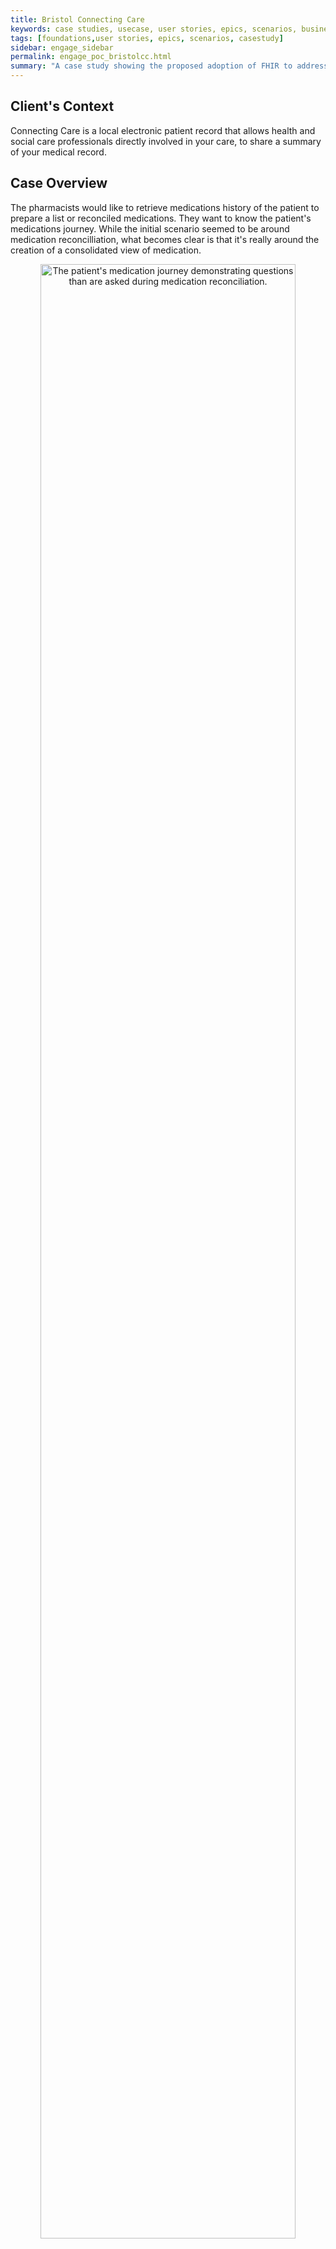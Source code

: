 ```yaml
---
title: Bristol Connecting Care
keywords: case studies, usecase, user stories, epics, scenarios, business analaysis, technical architecture, context
tags: [foundations,user stories, epics, scenarios, casestudy]
sidebar: engage_sidebar
permalink: engage_poc_bristolcc.html
summary: "A case study showing the proposed adoption of FHIR to address needs of Bristol Connecting Care during medication reconcilliation. (Currently not implemented)"
---
```

<!--
{% include important.html content="Please write up your own Case Studies of Care Connect Profiles you have used in the wild. If possible please use the Care Connect Engagement Approach" %}
INTEROPen is working with health care providers and system vendors to prove the profiles defined within Care Connect. Please get in touch with INTEROPen to become help improve the community and fulfill the potential of Care Connect.
-->
## Client's Context ##

Connecting Care is a local electronic patient record that allows health and social care professionals directly involved in your care, to share a summary of your medical record.

## Case Overview ##

The pharmacists would like to retrieve medications history of the patient to prepare a list or reconciled medications. They want to know the patient's medications journey. While the initial scenario seemed to be around medication reconcilliation, what becomes clear is that it's really around the creation of a consolidated view of medication.

<p style="text-align:center;"><img src="images/engage/casestudies/bristolcc/BristolCC_POC_Case_Overview.svg" alt="The patient's medication journey demonstrating questions than are asked during medication reconciliation." style="width:90%"></p>

## Problem Statement ##

The Pharmacist does not have a consolidated view of a patient's medications because the information is distributed across a number of systems.

## Business Process ##

<p style="text-align:center;"><img src="images/engage/casestudies/bristolcc/BristolPharmacistsHighLevel.png" alt="High level business process diagram showing the requirement to display medication from either a specific system or all systems." style="width:90%"></p>

## Use Case Diagram ##

<p style="text-align:center;"><img src="images/engage/casestudies/bristolcc/BristolUseCaseDiagram.png" alt="Use Case Diagram showing the Pharamacists use cases being explored." style="width:90%"></p>

## User Stories ##

While the scope is initially demonstrated in the use case diagram, it is possible to refine the scope further within user stories that originate from conversations with the user. For example, from the perspective of the current Care Connect specification, security is outside of the scope of profile definition and further discussions would be required within the trust to clarify where responsibility lies.

<table style="width:100%;max-width:100%"><tr><th style="min-width:10em;">Feature</th><th>User Story</th></tr>
<tr><td colspan="2">In Scope</td></tr>
<tr><td style="vertical-align: middle;">Medication List (View)</td><td>As a Pharmacist (Hospital Services) I want to retreive a patient's prescriptions using their NHS Number so that I can find prescribed medications for a patient when I know the 'Traced' and 'Verfied' NHS Number.</td></tr>
<tr><td style="vertical-align: middle;">Medication List (View)</td><td>As a Pharmacist (Hospital Services) I want to retreive a patient's prescriptions using a local system number (e.g an MRN) so that I can find medications for a patient when I don't know the traced and verified NHS Number.</td></tr>
<tr><td style="vertical-align: middle;">Medication List (View)</td><td>As a Pharmacist (Hospital Services) I want to view a combined list of the patient's prescriptions recorded across all care settings so that I can see all of a patient's prescriptions in one place to facilitate a quick overview of the patient's medication history or to facilitate meds reconsiliation.</td></tr>
<tr><td style="vertical-align: middle;">Medication List (View)</td><td>As a Pharmacist (Hospital Services) I want to retrieve all prescriptions from all available systems for a specific patient so I can build a complete list of reconciled medications for the patient.</td></tr>
<tr><td style="vertical-align: middle;">Medication List (View)</td><td>As a Pharmacist (Hospital Services) I want retrieve all of a patient's prescriptions from a specific system so I can find out which medications an organisation has prescribed to the patient.</td></tr>
<tr><td style="vertical-align: middle;">Medication List (View)</td><td>As a Pharmacist (Hospital Services) I want to know on which system a medication was prescribed so that I can make informed judgements about the reason the medication was originally prescribed.</td></tr>
<tr><td colspan="2">Out of Scope <i>(Behaviour that is not addressed within the API directly.)</i></td></tr>
<tr><td style="vertical-align: middle;">Medication List (View)</td><td>As a Pharmacist (Hospital Services) I want the patient's record displayed to indicate the trace status of an NHS Number used to lookup data so I can be confident that the system has retrieved data for the correct patient.</td></tr>
<tr><td style="vertical-align: middle;">Medication List (View)</td><td>As a Pharmacist (Hospital Services) I want to know if medications were not available from a specific source so I can know that there may be gaps in the data I have.</td></tr>
<tr><td style="vertical-align: middle;">Role Based Access Control (RBAC)</td><td>As a Information Governance Officer (Hospital Services) I want the interface to only return data to an authenticated user so I can be sure that only known users are accessing the data.</td></tr>
</table>

## Dataset ##

<table style="width:100%;max-width:100%">
<tr><td style="width:50%">Drug name (generic)</td><td>Issue date</td></tr>
<tr><td>Drug name (Brand) if applicable</td><td>Number of issues</td></tr>
<tr><td>Product form</td><td>Number of authorised issues</td></tr>
<tr><td>Product strength</td><td>Source system identity</td></tr>
<tr><td>Prescribed dose</td><td>History of courses for same ingredient</td></tr>
<tr><td>Prescribed frequency</td><td>Issue type (acute, repeat, repeat dispensing or automatic)</td></tr>
<tr><td>Prescription data</td><td>Issue notes</td></tr>
<tr><td>Additional instructions</td><td>Prescription delivery method</td></tr>
<tr><td>Status of medication</td><td>Date of first issue</td></tr>
<tr><td>Cancellation reason</td><td>Date of last issue</td></tr>
<tr><td>Person recorded</td><td>Issue quantity</td></tr>
<tr><td>Role of person</td><td>Issue status (either a date of issue or 'Not yet issued')</td></tr>
<tr><td>Date authorised until</td><td></td></tr>
</table>

## FHIR Resources ##

<div style="display:flex;flex-wrap:wrap;">
<div style="flex:3;min-width:30em;"><p style="text-align:center;"><img src="images/engage/casestudies/bristolcc/FHIRResourcesUpdated.png" alt="Diagram showing that the resources MedicationOrder, MedicationStatement, Patient and Practitioner have been identified as necessary profiles to support a solution for Bristol Connecting Care." style="width:90%"></p></div>
<div style="flex:1;min-width:20em;max-width:25em;border-style:solid;border-width:thin;border-color:#005eb8;border-radius:5px;padding:1em;margin-left:auto;margin-right:0px">
<p style="text-align:center;"><img src="images/engage/casestudies/bristolcc/FHIRResourcesOriginal.png" alt="Diagram showing the first proposal which didn't include the use of MedicationOrder" style="width:90%"></p>
<p><small><i>The first approach considered didn't include the MedicalStatement resource but simply proposed the use of MedicalOrder. Following clinical review it was highlighted that this would assume that all medications are prescribed which is not the case. Therefore, this was extended to include both MedicationStatement and MedicationOrder.</i></small></p>
</div>
</div>

## Profiles ##

<p style="text-align:center;"><img src="images/engage/casestudies/bristolcc/ERD.png" alt="Entity Relationship Diagram showing the applied profiles." style="width:90%"></p>

## API Signatures ##

FHIR Relative Request for getting medications from <em>all systems</em> using NHS Number.
~~~
GET /MedicationOrder?patient.identifier=http://fhir.nhs.net/Id/nhs-number|9876543210&datewritten=gt2013-03-14&_revinclude=*
~~~

FHIR Relative Request for getting medications from a <em>specific system</em> using NHS Number.
~~~
GET /Dstu2/MedicationOrder?patient.identifier=http://fhir.nhs.net/Id/nhs-number|9876543210&identifier=https://theccg.systemsupplier.co.uk/MedicationOrder
~~~

FHIR Relative Request for getting medications from all systems <em>using a local system patient ID</em>.
~~~
GET /MedicationOrder?patient.identifier=http://fhir.nhs.net/Id/System-number|9876543210&datewritten=gt2013-03-14&_revinclude=*
~~~

{% include custom/contribute.html content="Get in touch with careconnect@interopen.org to help with Case Studies of Care Connect Profiles"%}
